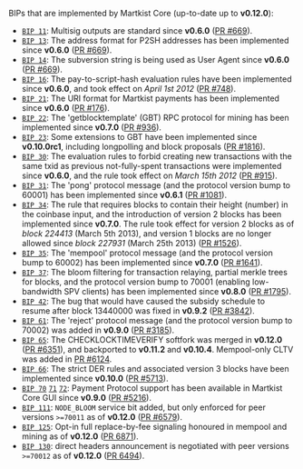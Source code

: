 BIPs that are implemented by Martkist Core (up-to-date up to **v0.12.0**):

* [`BIP 11`](https://github.com/martkist/bips/blob/master/bip-0011.mediawiki): Multisig outputs are standard since **v0.6.0** ([PR #669](https://github.com/martkist/martkist/pull/669)).
* [`BIP 13`](https://github.com/martkist/bips/blob/master/bip-0013.mediawiki): The address format for P2SH addresses has been implemented since **v0.6.0** ([PR #669](https://github.com/martkist/martkist/pull/669)).
* [`BIP 14`](https://github.com/martkist/bips/blob/master/bip-0014.mediawiki): The subversion string is being used as User Agent since **v0.6.0** ([PR #669](https://github.com/martkist/martkist/pull/669)).
* [`BIP 16`](https://github.com/martkist/bips/blob/master/bip-0016.mediawiki): The pay-to-script-hash evaluation rules have been implemented since **v0.6.0**, and took effect on *April 1st 2012* ([PR #748](https://github.com/martkist/martkist/pull/748)).
* [`BIP 21`](https://github.com/martkist/bips/blob/master/bip-0021.mediawiki): The URI format for Martkist payments has been implemented since **v0.6.0** ([PR #176](https://github.com/martkist/martkist/pull/176)).
* [`BIP 22`](https://github.com/martkist/bips/blob/master/bip-0022.mediawiki): The 'getblocktemplate' (GBT) RPC protocol for mining has been implemented since **v0.7.0** ([PR #936](https://github.com/martkist/martkist/pull/936)).
* [`BIP 23`](https://github.com/martkist/bips/blob/master/bip-0023.mediawiki): Some extensions to GBT have been implemented since **v0.10.0rc1**, including longpolling and block proposals ([PR #1816](https://github.com/martkist/martkist/pull/1816)).
* [`BIP 30`](https://github.com/martkist/bips/blob/master/bip-0030.mediawiki): The evaluation rules to forbid creating new transactions with the same txid as previous not-fully-spent transactions were implemented since **v0.6.0**, and the rule took effect on *March 15th 2012* ([PR #915](https://github.com/martkist/martkist/pull/915)).
* [`BIP 31`](https://github.com/martkist/bips/blob/master/bip-0031.mediawiki): The 'pong' protocol message (and the protocol version bump to 60001) has been implemented since **v0.6.1** ([PR #1081](https://github.com/martkist/martkist/pull/1081)).
* [`BIP 34`](https://github.com/martkist/bips/blob/master/bip-0034.mediawiki): The rule that requires blocks to contain their height (number) in the coinbase input, and the introduction of version 2 blocks has been implemented since **v0.7.0**. The rule took effect for version 2 blocks as of *block 224413* (March 5th 2013), and version 1 blocks are no longer allowed since *block 227931* (March 25th 2013) ([PR #1526](https://github.com/martkist/martkist/pull/1526)).
* [`BIP 35`](https://github.com/martkist/bips/blob/master/bip-0035.mediawiki): The 'mempool' protocol message (and the protocol version bump to 60002) has been implemented since **v0.7.0** ([PR #1641](https://github.com/martkist/martkist/pull/1641)).
* [`BIP 37`](https://github.com/martkist/bips/blob/master/bip-0037.mediawiki): The bloom filtering for transaction relaying, partial merkle trees for blocks, and the protocol version bump to 70001 (enabling low-bandwidth SPV clients) has been implemented since **v0.8.0** ([PR #1795](https://github.com/martkist/martkist/pull/1795)).
* [`BIP 42`](https://github.com/martkist/bips/blob/master/bip-0042.mediawiki): The bug that would have caused the subsidy schedule to resume after block 13440000 was fixed in **v0.9.2** ([PR #3842](https://github.com/martkist/martkist/pull/3842)).
* [`BIP 61`](https://github.com/martkist/bips/blob/master/bip-0061.mediawiki): The 'reject' protocol message (and the protocol version bump to 70002) was added in **v0.9.0** ([PR #3185](https://github.com/martkist/martkist/pull/3185)).
* [`BIP 65`](https://github.com/martkist/bips/blob/master/bip-0065.mediawiki): The CHECKLOCKTIMEVERIFY softfork was merged in **v0.12.0** ([PR #6351](https://github.com/martkist/martkist/pull/6351)), and backported to **v0.11.2** and **v0.10.4**. Mempool-only CLTV was added in [PR #6124](https://github.com/martkist/martkist/pull/6124).
* [`BIP 66`](https://github.com/martkist/bips/blob/master/bip-0066.mediawiki): The strict DER rules and associated version 3 blocks have been implemented since **v0.10.0** ([PR #5713](https://github.com/martkist/martkist/pull/5713)).
* [`BIP 70`](https://github.com/martkist/bips/blob/master/bip-0070.mediawiki) [`71`](https://github.com/martkist/bips/blob/master/bip-0071.mediawiki) [`72`](https://github.com/martkist/bips/blob/master/bip-0072.mediawiki): Payment Protocol support has been available in Martkist Core GUI since **v0.9.0** ([PR #5216](https://github.com/martkist/martkist/pull/5216)).
* [`BIP 111`](https://github.com/martkist/bips/blob/master/bip-0111.mediawiki): `NODE_BLOOM` service bit added, but only enforced for peer versions `>=70011` as of **v0.12.0** ([PR #6579](https://github.com/martkist/martkist/pull/6579)).
* [`BIP 125`](https://github.com/martkist/bips/blob/master/bip-0125.mediawiki): Opt-in full replace-by-fee signaling honoured in mempool and mining as of **v0.12.0** ([PR 6871](https://github.com/martkist/martkist/pull/6871)).
* [`BIP 130`](https://github.com/martkist/bips/blob/master/bip-0130.mediawiki): direct headers announcement is negotiated with peer versions `>=70012` as of **v0.12.0** ([PR 6494](https://github.com/martkist/martkist/pull/6494)).
